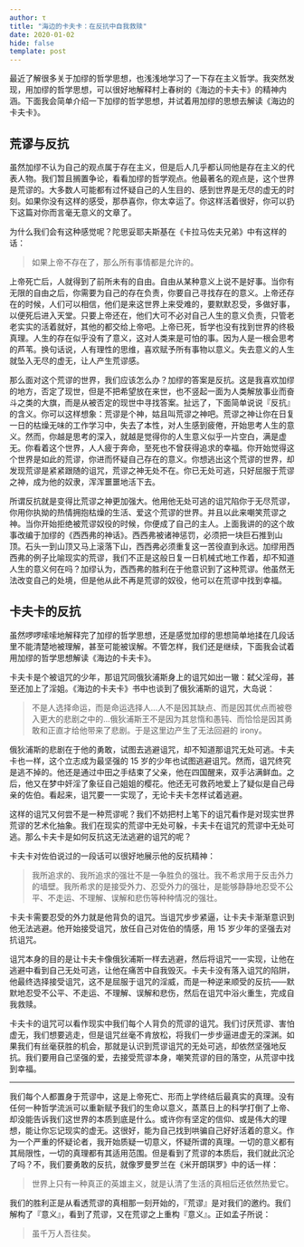 ```yaml
---
author: τ
title: "海边的卡夫卡：在反抗中自我救赎"
date: 2020-01-02
hide: false
template: post
---
```


最近了解很多关于加缪的哲学思想，也浅浅地学习了一下存在主义哲学。我突然发现，用加缪的哲学思想，可以很好地解释村上春树的《海边的卡夫卡》的精神内涵。下面我会简单介绍一下加缪的哲学思想，并试着用加缪的思想去解读《海边的卡夫卡》。

## 荒谬与反抗

虽然加缪不认为自己的观点属于存在主义，但是后人几乎都认同他是存在主义的代表人物。我们暂且搁置争论，看看加缪的哲学观点。他最著名的观点是，这个世界是荒谬的。大多数人可能都有过怀疑自己的人生目的、感到世界是无尽的虚无的时刻。如果你没有这样的感受，那恭喜你，你太幸运了。你这样活着很好，你可以扔下这篇对你而言毫无意义的文章了。

为什么我们会有这种感觉呢？陀思妥耶夫斯基在《卡拉马佐夫兄弟》中有这样的话：

> 如果上帝不存在了，那么所有事情都是允许的。

上帝死亡后，人就得到了前所未有的自由。自由从某种意义上说不是好事。当你有无限的自由之后，你需要为自己的存在负责，你要自己寻找存在的意义。上帝还存在的时候，人们可以相信，他们是来这世界上来受难的，要默默忍受，多做好事，以便死后进入天堂。只要上帝还在，他们大可不必对自己人生的意义负责，只管老老实实的活着就好，其他的都交给上帝吧。上帝已死，哲学也没有找到世界的终极真理。人生的存在似乎没有了意义，这对人类来是可怕的事。因为人是一根会思考的芦苇。换句话说，人有理性的思维，喜欢赋予所有事物以意义。失去意义的人生就坠入无尽的虚无，让人产生荒谬感。

那么面对这个荒谬的世界，我们应该怎么办？加缪的答案是反抗。这是我喜欢加缪的地方，否定了现世，但是不把希望放在来世，也不竖起一面为人类解放事业而奋斗之类的大旗，而是从被否定的现世中寻找答案。扯远了，下面简单说说『反抗』的含义。你可以这样想象：荒谬是个神，姑且叫荒谬之神吧。荒谬之神让你在日复一日的枯燥无味的工作学习中，失去了本性，对人生感到疲倦，开始思考人生的意义。然而，你越是思考的深入，就越是觉得你的人生意义似乎一片空白，满是虚无。你看着这个世界，人人疲于奔命，至死也不曾获得追求的幸福。你开始觉得这个世界是如此的荒谬，你进而怀疑自己存在的意义。你想逃出这个荒谬的世界，却发现荒谬是紧紧跟随的诅咒，荒谬之神无处不在。你已无处可逃，只好屈服于荒谬之神，成为他的奴隶，浑浑噩噩地活下去。

所谓反抗就是变得比荒谬之神更加强大。他用他无处可逃的诅咒陷你于无尽荒谬，你用你执拗的热情拥抱枯燥的生活、爱这个荒谬的世界。并且以此来嘲笑荒谬之神。当你开始拒绝被荒谬奴役的时候，你便成了自己的主人。上面我讲的的这个故事改编于加缪的《西西弗的神话》。西西弗被诸神惩罚，必须把一块巨石推到山顶。石头一到山顶又马上滚落下山，西西弗必须重复这一苦役直到永远。加缪用西西弗的例子比喻现实的荒谬，我们不正是这般日复一日机械式地工作着，却不知道人生的意义何在吗？加缪认为，西西弗的胜利在于他意识到了这种荒谬。他虽然无法改变自己的处境，但是他从此不再是荒谬的奴役，他可以在荒谬中找到幸福。

## 卡夫卡的反抗

虽然啰啰嗦嗦地解释完了加缪的哲学思想，还是感觉加缪的思想简单地揉在几段话里不能清楚地被理解，甚至可能被误解。不管怎样，我们还是继续，下面我会试着用加缪的哲学思想解读《海边的卡夫卡》。

卡夫卡是个被诅咒的少年，那诅咒同俄狄浦斯身上的诅咒如出一辙：弑父淫母，甚至还加上了淫姐。《海边的卡夫卡》书中也谈到了俄狄浦斯的诅咒，大岛说：

> 不是人选择命运，而是命运选择人...人不是因其缺点、而是因其优点而被卷入更大的悲剧之中的...俄狄浦斯王不是因为其怠惰和愚钝、而恰恰是因其勇敢和正直才给他带来了悲剧。于是这里边产生了无法回避的 irony。   

俄狄浦斯的悲剧在于他的勇敢，试图去逃避诅咒，却不知道那诅咒无处可逃。卡夫卡也一样，这个立志成为最坚强的 15 岁的少年也试图逃避诅咒。然而，诅咒终究是逃不掉的。他还是通过中田之手结束了父亲，他在四国醒来，双手沾满鲜血。之后，他又在梦中奸淫了象征自己姐姐的樱花。他还无可救药地爱上了疑似是自己母亲的佐伯。看起来，诅咒要一一实现了，无论卡夫卡怎样试着逃避。

这样的诅咒又何尝不是一种荒谬呢？我们不妨把村上笔下的诅咒看作是对现实世界荒谬的艺术化抽象。我们在现实的荒谬中无处可躲，卡夫卡在诅咒的荒谬中无处可逃。那么卡夫卡是如何反抗这无法逃避的诅咒的呢？

卡夫卡对佐伯说过的一段话可以很好地展示他的反抗精神：

> 我所追求的、我所追求的强壮不是一争胜负的强壮。我不希求用于反击外力的墙壁。我所希求的是接受外力、忍受外力的强壮，是能够静静地忍受不公平、不走运、不理解、误解和悲伤等种种情况的强壮。

卡夫卡需要忍受的外力就是他背负的诅咒。当诅咒步步紧逼，让卡夫卡渐渐意识到他无法逃避。他开始接受诅咒，放任自己对佐伯的情感，用 15 岁少年的坚强去对抗诅咒。

诅咒本身的目的是让卡夫卡像俄狄浦斯一样去逃避，然后将诅咒一一实现，让他在逃避中看到自己无处可逃，让他在痛苦中自我毁灭。卡夫卡没有落入诅咒的陷阱，他最终选择接受诅咒，这不是屈服于诅咒的淫威，而是一种逆来顺受的反抗——默默地忍受不公平、不走运、不理解、误解和悲伤，然后在诅咒中浴火重生，完成自我救赎。

卡夫卡的诅咒可以看作现实中我们每个人背负的荒谬的诅咒。我们讨厌荒谬、害怕虚无，我们想要逃走，但是诅咒丝毫不肯放松，将我们一步步逼进虚无的深渊。如果我们有丝毫获胜的机会，那就是认识到荒谬诅咒的无处可逃，却依然坚强地反抗。我们要用自己坚强的爱，去接受荒谬本身，嘲笑荒谬的目的落空，从荒谬中找到幸福。

---

我们每个人都置身于荒谬中，这是上帝死亡、形而上学终结后最真实的真理。没有任何一种哲学流派可以重新赋予我们的生命以意义，蒸蒸日上的科学打倒了上帝、却没能告诉我们这世界的本质到底是什么。或许你有坚定的信仰、或是伟大的理想，能让你忘记现实的虚无。这很好，能为自己找到哄骗自己好好活着的意义。作为一个严重的怀疑论者，我开始质疑一切意义，怀疑所谓的真理。一切的意义都有其局限性，一切的真理都有其适用范围。但是看到了荒谬的本质后，我们就此沉沦了吗？不，我们要勇敢的反抗，就像罗曼罗兰在《米开朗琪罗》中的话一样：

> 世界上只有一种真正的英雄主义，就是认清了生活的真相后还依然热爱它。

我们的胜利正是从看透荒谬的真相那一刻开始的，『荒谬』是对我们的邀约。我们解构了『意义』，看到了荒谬，又在荒谬之上重构『意义』。正如孟子所说：

> 虽千万人吾往矣。